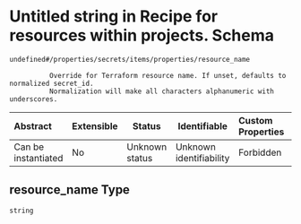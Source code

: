 # Untitled string in Recipe for resources within projects. Schema

```txt
undefined#/properties/secrets/items/properties/resource_name
```

              Override for Terraform resource name. If unset, defaults to normalized secret_id.
              Normalization will make all characters alphanumeric with underscores.


| Abstract            | Extensible | Status         | Identifiable            | Custom Properties | Additional Properties | Access Restrictions | Defined In                                                                                                          |
| :------------------ | ---------- | -------------- | ----------------------- | :---------------- | --------------------- | ------------------- | ------------------------------------------------------------------------------------------------------------------- |
| Can be instantiated | No         | Unknown status | Unknown identifiability | Forbidden         | Allowed               | none                | [resources.schema.json\*](../../../../../../../../../../tmp/182028425/resources.schema.json "open original schema") |

## resource_name Type

`string`
